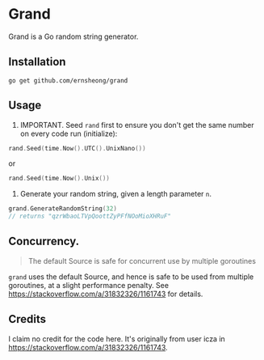 # Grand

Grand is a Go random string generator.

## Installation

`go get github.com/ernsheong/grand`

## Usage

1. IMPORTANT. Seed `rand` first to ensure you don't get the same number on every code run (initialize):

```go
rand.Seed(time.Now().UTC().UnixNano())
```

or

```go
rand.Seed(time.Now().Unix())
```

1. Generate your random string, given a length parameter `n`.

```go
grand.GenerateRandomString(32)
// returns "qzrWbaoLTVpQoottZyPFfNOoMioXHRuF"
```

## Concurrency.

> The default Source is safe for concurrent use by multiple goroutines

`grand` uses the default Source, and hence is safe to be used from multiple goroutines, at a slight performance penalty. See https://stackoverflow.com/a/31832326/1161743 for details.

## Credits

I claim no credit for the code here. It's originally from user icza in https://stackoverflow.com/a/31832326/1161743.